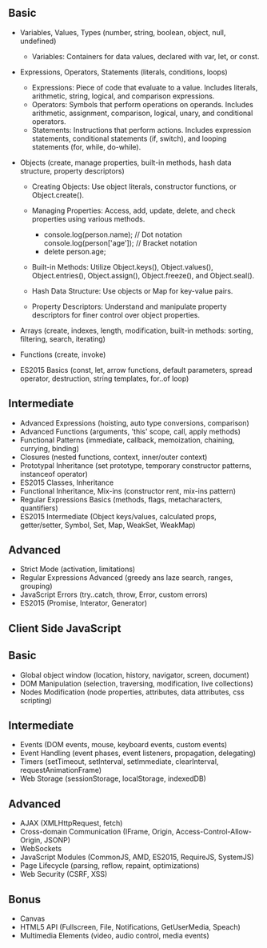 ## Basic
+ Variables, Values, Types (number, string, boolean, object, null, undefined)
    - Variables: Containers for data values, declared with var, let, or const.

+ Expressions, Operators, Statements (literals, conditions, loops)
    - Expressions: Piece of code that evaluate to a value. Includes literals, arithmetic, string, logical, and comparison expressions.
    - Operators: Symbols that perform operations on operands. Includes arithmetic, assignment, comparison, logical, unary, and          conditional operators.
    - Statements: Instructions that perform actions. Includes expression statements, conditional statements (if, switch), and looping statements (for, while, do-while).

+ Objects (create, manage properties, built-in methods, hash data structure, property descriptors)
    - Creating Objects: Use object literals, constructor functions, or Object.create().
    - Managing Properties: Access, add, update, delete, and check properties using various methods.
        - console.log(person.name); // Dot notation
          console.log(person['age']); // Bracket notation
        - delete person.age;


    - Built-in Methods: Utilize Object.keys(), Object.values(), Object.entries(), Object.assign(), Object.freeze(), and Object.seal().
    - Hash Data Structure: Use objects or Map for key-value pairs.
    - Property Descriptors: Understand and manipulate property descriptors for finer control over object properties.

+ Arrays (create, indexes, length, modification, built-in methods: sorting, filtering, search, iterating)
+ Functions (create, invoke)
+ ES2015 Basics (const, let, arrow functions, default parameters, spread operator, destruction, string templates, for..of loop)

## Intermediate
+ Advanced Expressions (hoisting, auto type conversions, comparison)
+ Advanced Functions (arguments, 'this' scope, call, apply methods)
+ Functional Patterns (immediate, callback, memoization, chaining, currying, binding)
+ Closures (nested functions, context, inner/outer context)
+ Prototypal Inheritance (set prototype, temporary constructor patterns, instanceof operator)
+ ES2015 Classes, Inheritance
+ Functional Inheritance, Mix-ins (constructor rent, mix-ins pattern)
+ Regular Expressions Basics (methods, flags, metacharacters, quantifiers)
+ ES2015 Intermediate (Object keys/values, calculated props, getter/setter, Symbol, Set, Map, WeakSet, WeakMap)

## Advanced
+ Strict Mode (activation, limitations)
+ Regular Expressions Advanced (greedy ans laze search, ranges, grouping)
+ JavaScript Errors (try..catch, throw, Error, custom errors)
+ ES2015 (Promise, Interator, Generator)


## Client Side JavaScript
## Basic
+ Global object window (location, history, navigator, screen, document)
+ DOM Manipulation (selection, traversing, modification, live collections)
+ Nodes Modification (node properties, attributes, data attributes, css scripting)

## Intermediate
+ Events (DOM events, mouse, keyboard events, custom events)
+ Event Handling (event phases, event listeners, propagation, delegating)
+ Timers (setTimeout, setInterval, setImmediate, clearInterval, requestAnimationFrame)
+ Web Storage (sessionStorage, localStorage, indexedDB)

## Advanced
+ AJAX (XMLHttpRequest, fetch)
+ Cross-domain Communication (IFrame, Origin, Access-Control-Allow-Origin, JSONP)
+ WebSockets
+ JavaScript Modules (CommonJS, AMD, ES2015, RequireJS, SystemJS)
+ Page Lifecycle (parsing, reflow, repaint, optimizations)
+ Web Security (CSRF, XSS)


## Bonus
+ Canvas
+ HTML5 API (Fullscreen, File, Notifications, GetUserMedia, Speach)
+ Multimedia Elements (video, audio control, media events)
